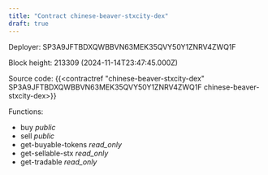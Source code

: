 ```yaml
---
title: "Contract chinese-beaver-stxcity-dex"
draft: true
---
```

Deployer: SP3A9JFTBDXQWBBVN63MEK35QVY50Y1ZNRV4ZWQ1F


 



Block height: 213309 (2024-11-14T23:47:45.000Z)

Source code: {{<contractref "chinese-beaver-stxcity-dex" SP3A9JFTBDXQWBBVN63MEK35QVY50Y1ZNRV4ZWQ1F chinese-beaver-stxcity-dex>}}

Functions:

* buy _public_
* sell _public_
* get-buyable-tokens _read_only_
* get-sellable-stx _read_only_
* get-tradable _read_only_
